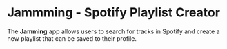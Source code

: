 # Jammming - Spotify Playlist Creator
The **Jamming** app allows users to search for tracks in Spotify and create a new playlist that can be saved to their profile.